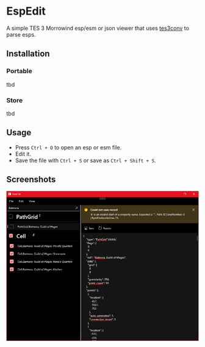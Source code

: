 # EspEdit

A simple TES 3 Morrowind esp/esm or json viewer that uses [tes3conv](https://github.com/Greatness7/tes3conv) to parse esps.

## Installation

### Portable

tbd

### Store

tbd

## Usage

- Press `Ctrl + O` to open an esp or esm file.
- Edit it.
- Save the file with `Ctrl + S` or save as `Ctrl + Shift + S`.

## Screenshots

![Screenshot](./Assets/Screenshot%202022-07-22%20103710.png)
